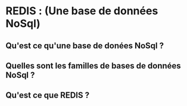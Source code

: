 # REDIS : (Une base de données NoSql)

## Qu'est ce qu'une base de donées NoSql ?

## Quelles sont les familles de bases de données NoSql ?

## Qu'est ce que REDIS ? 

